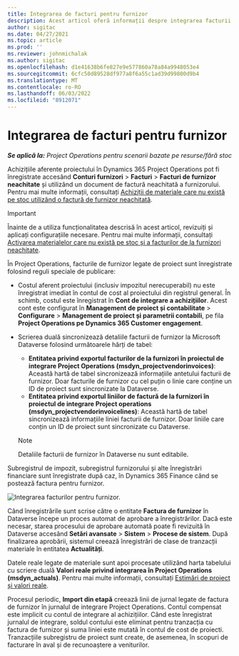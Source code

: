 ```yaml
---
title: Integrarea de facturi pentru furnizor
description: Acest articol oferă informații despre integrarea facturii furnizorului în Project Operations.
author: sigitac
ms.date: 04/27/2021
ms.topic: article
ms.prod: ''
ms.reviewer: johnmichalak
ms.author: sigitac
ms.openlocfilehash: d1e41638b6fe827e9e577860a78a84a9948053e4
ms.sourcegitcommit: 6cfc50d89528df977a8f6a55c1ad39d99800d9b4
ms.translationtype: MT
ms.contentlocale: ro-RO
ms.lasthandoff: 06/03/2022
ms.locfileid: "8912071"
---
```

# <a name="vendor-invoice-integration"></a>Integrarea de facturi pentru furnizor

_**Se aplică la:** Project Operations pentru scenarii bazate pe resurse/fără stoc_

Achizițiile aferente proiectului în Dynamics 365 Project Operations pot fi înregistrate accesând **Conturi furnizori** > **Facturi** > **Facturi de furnizor neachitate** și utilizând un document de factură neachitată a furnizorului. Pentru mai multe informații, consultați [Achiziții de materiale care nu există pe stoc utilizând o factură de furnizor neachitată](../procurement/pending-vendor-invoices.md).

> [!IMPORTANT]
> Înainte de a utiliza funcționalitatea descrisă în acest articol, revizuiți și aplicați configurațiile necesare. Pentru mai multe informații, consultați [Activarea materialelor care nu există pe stoc și a facturilor de la furnizori neachitate](../procurement/configure-materials-nonstocked.md).

În Project Operations, facturile de furnizor legate de proiect sunt înregistrate folosind reguli speciale de publicare:

- Costul aferent proiectului (inclusiv impozitul nerecuperabil) nu este înregistrat imediat în contul de cost al proiectului din registrul general. În schimb, costul este înregistrat în **Cont de integrare a achizițiilor**. Acest cont este configurat în **Management de proiect și contabilitate** > **Configurare** > **Management de proiect și parametrii contabili**, pe fila **Project Operations pe Dynamics 365 Customer engagement**.
- Scrierea duală sincronizează detaliile facturii de furnizor la Microsoft Dataverse folosind următoarele hărți de tabel:

     - **Entitatea privind exportul facturilor de la furnizori în proiectul de integrare Project Operations (msdyn_projectvendorinvoices)**: Această hartă de tabel sincronizează informațiile antetului facturii de furnizor. Doar facturile de furnizor cu cel puțin o linie care conține un ID de proiect sunt sincronizate la Dataverse.
     - **Entitatea privind exportul liniilor de factură de la furnizori în proiectul de integrare Project operations (msdyn_projectvendorinvoicelines)**: Această hartă de tabel sincronizează informațiile liniei facturii de furnizor. Doar liniile care conțin un ID de proiect sunt sincronizate cu Dataverse.

     > [!NOTE]
     > Detaliile facturii de furnizor în Dataverse nu sunt editabile.

Subregistrul de impozit, subregistrul furnizorului și alte înregistrări financiare sunt înregistrate după caz, în Dynamics 365 Finance când se postează factura pentru furnizor.

![Integrarea facturilor pentru furnizor.](media/DW7VendorInvoice.png)

Când înregistrările sunt scrise către o entitate **Factura de furnizor** în Dataverse începe un proces automat de aprobare a înregistrărilor. Dacă este necesar, starea procesului de aprobare automată poate fi revizuită în Dataverse accesând **Setări avansate** > **Sistem** > **Procese de sistem**. După finalizarea aprobării, sistemul creează înregistrări de clase de tranzacții materiale în entitatea **Actualități**.

Datele reale legate de materiale sunt apoi procesate utilizând harta tabelului cu scriere duală **Valori reale privind integrarea în Project Operations (msdyn_actuals)**. Pentru mai multe informații, consultați [Estimări de proiect și valori reale](resource-dual-write-estimates-actuals.md).

Procesul periodic, **Import din etapă** creează linii de jurnal legate de factura de furnizor în jurnalul de integrare Project Operations. Contul compensat este implicit cu contul de integrare al achizițiilor. Când este înregistrat jurnalul de integrare, soldul contului este eliminat pentru tranzacția cu factura de furnizor și suma liniei este mutată în contul de cost de proiecti. Tranzacțiile subregistru de proiect sunt create, de asemenea, în scopuri de facturare în aval și de recunoaștere a veniturilor.

